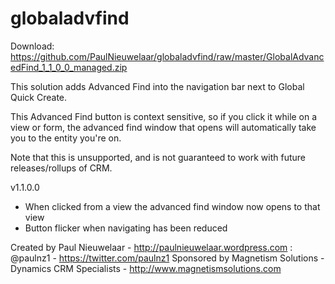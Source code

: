 # globaladvfind
Download: https://github.com/PaulNieuwelaar/globaladvfind/raw/master/GlobalAdvancedFind_1_1_0_0_managed.zip

This solution adds Advanced Find into the navigation bar next to Global Quick Create.

This Advanced Find button is context sensitive, so if you click it while on a view or form, the advanced find window that opens will automatically take you to the entity you're on.

Note that this is unsupported, and is not guaranteed to work with future releases/rollups of CRM.

v1.1.0.0
- When clicked from a view the advanced find window now opens to that view
- Button flicker when navigating has been reduced

Created by Paul Nieuwelaar - http://paulnieuwelaar.wordpress.com : @paulnz1 - https://twitter.com/paulnz1
Sponsored by Magnetism Solutions - Dynamics CRM Specialists - http://www.magnetismsolutions.com

